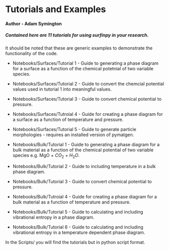 # Tutorials and Examples
  
#### Author - Adam Symington

##### Contained here are 11 tutorials for using surfinpy in your research. 

It should be noted that these are generic examples to demonstrate the functionality of the code. 

- Notebooks/Surfaces/Tutorial 1 - Guide to generating a phase diagram for a surface as a function of the chemical potetnial of two variable species.
- Notebooks/Surfaces/Tutorial 2 - Guide to convert the chemcial potential values used in tutorial 1 into meaningful values.
- Notebooks/Surfaces/Tutorial 3 - Guide to convert chemical potential to pressure.
- Notebooks/Surfaces/Tutroial 4 - Guide for creating a phase diagram for a surface as a function of temperature and pressure. 
- Notebooks/Surfaces/Tutorial 5 - Guide to generate particle morphologies - requires an installed version of pymatgen. 

- Notebooks/Bulk/Tutorial 1 - Guide to generating a phase diagram for a bulk material as a function of the chemical potential of two variable species e.g. MgO + $CO_2$ + $H_2O$.
- Notebooks/Bulk/Tutorial 2 - Guide to including temperature in a bulk phase diagram.
- Notebooks/Bulk/Tutorial 3 - Guide to convert chemical potential to pressure.
- Notebooks/Bulk/Tutroial 4 - Guide for creating a phase diagram for a bulk material as a function of temperature and pressure. 
- Notebooks/Bulk/Tutorial 5 - Guide to calculating and including vibrational entropy in a phase diagram.
- Notebooks/Bulk/Tutorial 6 - Guide to calculating and including vibrational entropy in a temperature dependent phase diagram.

In the Scripts/ you will find the tutorials but in python script format. 
